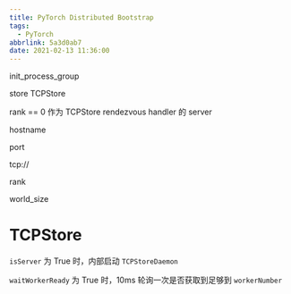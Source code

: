 ```yaml
---
title: PyTorch Distributed Bootstrap
tags:
  - PyTorch
abbrlink: 5a3d0ab7
date: 2021-02-13 11:36:00
---
```


init_process_group

store TCPStore

rank == 0 作为 TCPStore rendezvous handler 的 server

hostname

port

tcp://

rank

world_size

# TCPStore

`isServer` 为 True 时，内部启动 `TCPStoreDaemon`

`waitWorkerReady` 为 True 时，10ms 轮询一次是否获取到足够到 `workerNumber`
